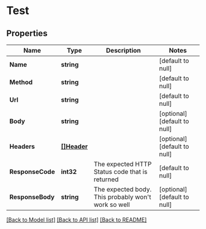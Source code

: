 # Test

## Properties
Name | Type | Description | Notes
------------ | ------------- | ------------- | -------------
**Name** | **string** |  | [default to null]
**Method** | **string** |  | [default to null]
**Url** | **string** |  | [default to null]
**Body** | **string** |  | [optional] [default to null]
**Headers** | [**[]Header**](Header.md) |  | [optional] [default to null]
**ResponseCode** | **int32** | The expected HTTP Status code that is returned | [default to null]
**ResponseBody** | **string** | The expected body. This probably won&#39;t work so well | [optional] [default to null]

[[Back to Model list]](../README.md#documentation-for-models) [[Back to API list]](../README.md#documentation-for-api-endpoints) [[Back to README]](../README.md)


